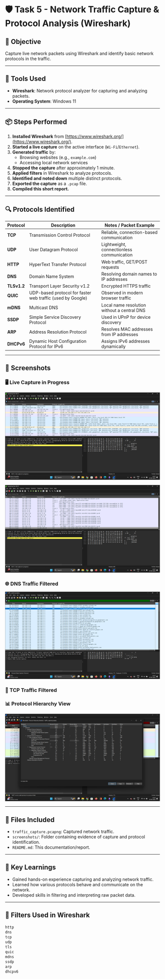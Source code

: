 # 🛡️ Task 5 - Network Traffic Capture & Protocol Analysis (Wireshark)

## 📌 Objective
Capture live network packets using Wireshark and identify basic network protocols in the traffic.

---

## 🧰 Tools Used
- **Wireshark**: Network protocol analyzer for capturing and analyzing packets.
- **Operating System**: Windows 11

---

## 📦 Steps Performed

1. **Installed Wireshark** from [https://www.wireshark.org/](https://www.wireshark.org/).
2. **Started a live capture** on the active interface (`Wi-Fi`/`Ethernet`).
3. **Generated traffic** by:
   - Browsing websites (e.g., `example.com`)
   - Accessing local network services
4. **Stopped the capture** after approximately 1 minute.
5. **Applied filters** in Wireshark to analyze protocols.
6. **Identified and noted down** multiple distinct protocols.
7. **Exported the capture** as a `.pcap` file.
8. **Compiled this short report.**

---

## 🔍 Protocols Identified

| Protocol     | Description                                         | Notes / Packet Example                            |
|--------------|-----------------------------------------------------|---------------------------------------------------|
| **TCP**      | Transmission Control Protocol                      | Reliable, connection-based communication          |
| **UDP**      | User Datagram Protocol                              | Lightweight, connectionless communication         |
| **HTTP**     | HyperText Transfer Protocol                         | Web traffic, GET/POST requests                    |
| **DNS**      | Domain Name System                                  | Resolving domain names to IP addresses            |
| **TLSv1.2**  | Transport Layer Security v1.2                       | Encrypted HTTPS traffic                           |
| **QUIC**     | UDP-based protocol for faster web traffic (used by Google) | Observed in modern browser traffic         |
| **mDNS**     | Multicast DNS                                       | Local name resolution without a central DNS       |
| **SSDP**     | Simple Service Discovery Protocol                   | Used in UPnP for device discovery                 |
| **ARP**      | Address Resolution Protocol                         | Resolves MAC addresses from IP addresses          |
| **DHCPv6**   | Dynamic Host Configuration Protocol for IPv6       | Assigns IPv6 addresses dynamically                |

---

## 📸 Screenshots

### 🖥️ Live Capture in Progress

![](https://github.com/Vamsi212/Task-5-Network-Traffic-Capture/blob/c126bd40d0c98a72072b094f3dd197acf33cc617/screenshots/Screenshot%20(424).png)

![](https://github.com/Vamsi212/Task-5-Network-Traffic-Capture/blob/c126bd40d0c98a72072b094f3dd197acf33cc617/screenshots/Screenshot%20(425).png)


### 🌐 DNS Traffic Filtered

![](https://github.com/Vamsi212/Task-5-Network-Traffic-Capture/blob/00130df3bc7944241dda79d3b051ca66dacdff54/screenshots/Screenshot%20(426).png)

### 🔐 TCP Traffic Filtered


### 📊 Protocol Hierarchy View

![](https://github.com/Vamsi212/Task-5-Network-Traffic-Capture/blob/f2b1758dec094ececc7f931152e7b0fedcfaa81d/screenshots/Screenshot%20(423).png)

---

## 📁 Files Included

- `traffic_capture.pcapng`: Captured network traffic.
- `screenshots/`: Folder containing evidence of capture and protocol identification.
- `README.md`: This documentation/report.

---

## 🧠 Key Learnings

- Gained hands-on experience capturing and analyzing network traffic.
- Learned how various protocols behave and communicate on the network.
- Developed skills in filtering and interpreting raw packet data.

---

## 🧪 Filters Used in Wireshark

```wireshark
http
dns
tcp
udp
tls
quic
mdns
ssdp
arp
dhcpv6
